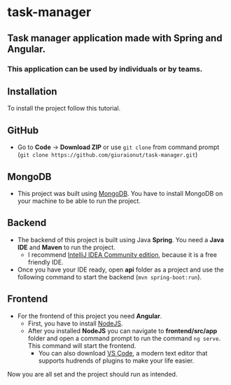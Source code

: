 # task-manager
## Task manager application made with Spring and Angular.
### This application can be used by individuals or by teams.



## Installation

To install the project follow this tutorial.

## GitHub

* Go to **Code** -> **Download ZIP** or use `git clone` from command prompt (`git clone https://github.com/giuraionut/task-manager.git`)

## MongoDB

* This project was built using [MongoDB](https://docs.mongodb.com/manual/installation/). You have to install MongoDB on your machine to be able to run the project.

## Backend

* The backend of this project is built using Java **Spring**. You need a **Java IDE** and **Maven** to run the project.
  * I recommend [IntelliJ IDEA Community edition](https://www.jetbrains.com/idea/), because it is a free friendly IDE.
* Once you have your IDE ready, open **api** folder as a project and use the following command to start the backend (`mvn spring-boot:run`).

## Frontend

* For the frontend of this project you need **Angular**.
  * First, you have to install [NodeJS](https://nodejs.org/en/download/).
  * After you installed **NodeJS** you can navigate to **frontend/src/app** folder and open a command prompt to run the command `ng serve`. This command will start the frontend.
    *  You can also download [VS Code](https://code.visualstudio.com/download), a modern text editor that supports hudrends of plugins to make your life easier.

Now you are all set and the project should run as intended.

